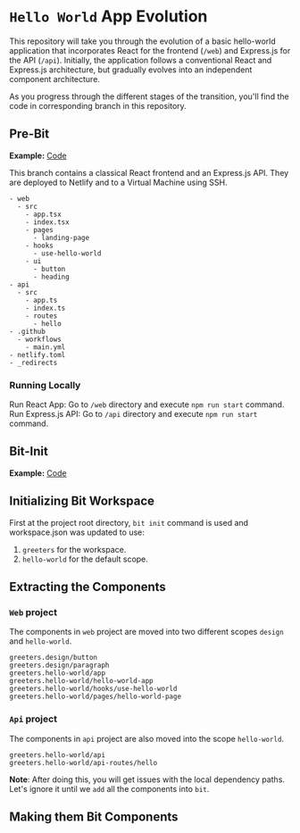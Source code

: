 # `Hello World` App Evolution
This repository will take you through the evolution of a basic hello-world application that incorporates React for the frontend (`/web`) and Express.js for the API (`/api`). Initially, the application follows a conventional React and Express.js architecture, but gradually evolves into an independent component architecture.

As you progress through the different stages of the transition, you'll find the code in corresponding branch in this repository.

## Pre-Bit
**Example:** [Code](https://github.com/teambit-community/hello-world/tree/pre-bit)

This branch contains a classical React frontend and an Express.js API. They are deployed to Netlify and to a Virtual Machine using SSH.

```
- web
  - src
    - app.tsx
    - index.tsx
    - pages
      - landing-page
    - hooks
      - use-hello-world
    - ui
      - button
      - heading
- api
  - src
    - app.ts
    - index.ts
    - routes
      - hello
- .github
  - workflows
    - main.yml
- netlify.toml
- _redirects
```

### Running Locally
Run React App: Go to `/web` directory and execute `npm run start` command. 
Run Express.js API: Go to `/api` directory and execute `npm run start` command.

## Bit-Init
**Example:** [Code](https://github.com/teambit-community/hello-world/tree/bit-init)

## Initializing Bit Workspace
First at the project root directory, `bit init` command is used and workspace.json was updated to use:
1. `greeters` for the workspace.
2. `hello-world` for the default scope.

## Extracting the Components

### `Web` project

The components in `web` project are moved into two different scopes `design` and `hello-world`.

```
greeters.design/button
greeters.design/paragraph
greeters.hello-world/app
greeters.hello-world/hello-world-app
greeters.hello-world/hooks/use-hello-world
greeters.hello-world/pages/hello-world-page
```

### `Api` project
The components in `api` project are also moved into the scope `hello-world`.

```
greeters.hello-world/api
greeters.hello-world/api-routes/hello
```

**Note**: After doing this, you will get issues with the local dependency paths. Let's ignore it until we `add` all the components into `bit`.

## Making them Bit Components


